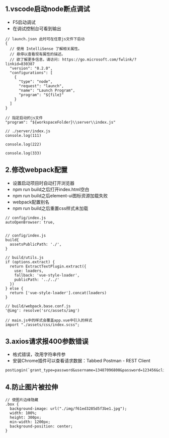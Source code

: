 ## 1.vscode启动node断点调试
- F5启动调试
- 在调试控制台可看到输出
```
// launch.json 此时可在任意js文件下启动
{
  // 使用 IntelliSense 了解相关属性。 
  // 悬停以查看现有属性的描述。
  // 欲了解更多信息，请访问: https://go.microsoft.com/fwlink/?linkid=830387
  "version": "0.2.0",
  "configurations": [
    {
      "type": "node",
      "request": "launch",
      "name": "Launch Program",
      "program": "${file}" 
    }
  ]
}

// 指定启动的js文件
"program": "${workspaceFolder}\\server\\index.js"

// ./server/index.js
console.log(111)

console.log(222)

console.log(333)
```

## 2.修改webpack配置
- 设置启动项目时自动打开浏览器
- npm run build之后打开index.html空白
- npm run build之后element-ui图标资源加载失败
- webpack配置别名
- npm run build之后重置css样式未加载
```
// config/index.js
autoOpenBrowser: true,


// config/index.js 
build{
  assetsPublicPath: './',
}

// build/utils.js
if (options.extract) {
  return ExtractTextPlugin.extract({
    use: loaders,
    fallback: 'vue-style-loader',
    publicPath: '../../'
  })
} else {
  return ['vue-style-loader'].concat(loaders)
}

// build/webpack.base.conf.js
'@img': resolve('src/assets/img')

// main.js中的样式会覆盖app.vue中引入的样式
import "./assets/css/index.scss";
```

## 3.axios请求报400参数错误
- 格式错误，改用字符串传参
- 安装Chrome插件可以查看请求数据：Tabbed Postman - REST Client
```
postLogin(`grant_type=password&username=13487096800&password=123456&client_id=ESBmobile&client_secret=123456&scope=*&client_type=1`)
```

## 4.防止图片被拉伸
```
// 使图片边缘隐藏
.box {
  background-image: url("./img/f61ed3285d5f3be1.jpg");
  width: 100%;
  height: 300px;
  min-width: 1200px;
  background-position: center;
}
```